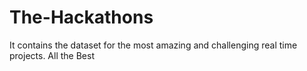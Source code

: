 # The-Hackathons
It contains the dataset for the most amazing and challenging real time projects. All the Best

